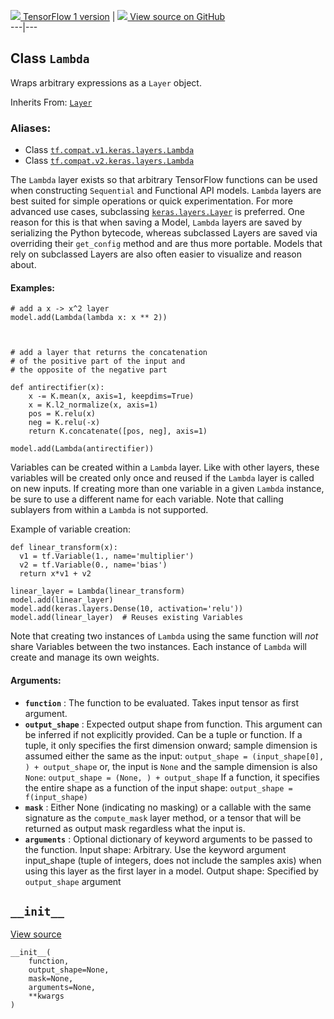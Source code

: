 [ ![](https://tensorflow.google.cn/images/tf_logo_32px.png) TensorFlow 1
version](/versions/r1.15/api_docs/python/tf/keras/layers/Lambda) |  [
![](https://tensorflow.google.cn/images/GitHub-Mark-32px.png) View source on
GitHub
](https://github.com/tensorflow/tensorflow/blob/r2.0/tensorflow/python/keras/layers/core.py#L658-L919)  
---|---  
  
## Class `Lambda`

Wraps arbitrary expressions as a `Layer` object.

Inherits From:
[`Layer`](https://tensorflow.google.cn/api_docs/python/tf/keras/layers/Layer)

### Aliases:

  * Class [`tf.compat.v1.keras.layers.Lambda`](/api_docs/python/tf/keras/layers/Lambda)
  * Class [`tf.compat.v2.keras.layers.Lambda`](/api_docs/python/tf/keras/layers/Lambda)

The `Lambda` layer exists so that arbitrary TensorFlow functions can be used
when constructing `Sequential` and Functional API models. `Lambda` layers are
best suited for simple operations or quick experimentation. For more advanced
use cases, subclassing
[`keras.layers.Layer`](https://tensorflow.google.cn/api_docs/python/tf/keras/layers/Layer)
is preferred. One reason for this is that when saving a Model, `Lambda` layers
are saved by serializing the Python bytecode, whereas subclassed Layers are
saved via overriding their `get_config` method and are thus more portable.
Models that rely on subclassed Layers are also often easier to visualize and
reason about.

#### Examples:

    
    
    # add a x -> x^2 layer
    model.add(Lambda(lambda x: x ** 2))
    
    
    
    # add a layer that returns the concatenation
    # of the positive part of the input and
    # the opposite of the negative part
    
    def antirectifier(x):
        x -= K.mean(x, axis=1, keepdims=True)
        x = K.l2_normalize(x, axis=1)
        pos = K.relu(x)
        neg = K.relu(-x)
        return K.concatenate([pos, neg], axis=1)
    
    model.add(Lambda(antirectifier))
    

Variables can be created within a `Lambda` layer. Like with other layers,
these variables will be created only once and reused if the `Lambda` layer is
called on new inputs. If creating more than one variable in a given `Lambda`
instance, be sure to use a different name for each variable. Note that calling
sublayers from within a `Lambda` is not supported.

Example of variable creation:

    
    
    def linear_transform(x):
      v1 = tf.Variable(1., name='multiplier')
      v2 = tf.Variable(0., name='bias')
      return x*v1 + v2
    
    linear_layer = Lambda(linear_transform)
    model.add(linear_layer)
    model.add(keras.layers.Dense(10, activation='relu'))
    model.add(linear_layer)  # Reuses existing Variables
    

Note that creating two instances of `Lambda` using the same function will
_not_ share Variables between the two instances. Each instance of `Lambda`
will create and manage its own weights.

#### Arguments:

  * **`function`** : The function to be evaluated. Takes input tensor as first argument.
  * **`output_shape`** : Expected output shape from function. This argument can be inferred if not explicitly provided. Can be a tuple or function. If a tuple, it only specifies the first dimension onward; sample dimension is assumed either the same as the input: `output_shape = (input_shape[0], ) + output_shape` or, the input is `None` and the sample dimension is also `None`: `output_shape = (None, ) + output_shape` If a function, it specifies the entire shape as a function of the input shape: `output_shape = f(input_shape)`
  * **`mask`** : Either None (indicating no masking) or a callable with the same signature as the `compute_mask` layer method, or a tensor that will be returned as output mask regardless what the input is.
  * **`arguments`** : Optional dictionary of keyword arguments to be passed to the function. Input shape: Arbitrary. Use the keyword argument input_shape (tuple of integers, does not include the samples axis) when using this layer as the first layer in a model. Output shape: Specified by `output_shape` argument

## `__init__`

[View
source](https://github.com/tensorflow/tensorflow/blob/r2.0/tensorflow/python/keras/layers/core.py#L741-L757)

    
    
    __init__(
        function,
        output_shape=None,
        mask=None,
        arguments=None,
        **kwargs
    )
    

